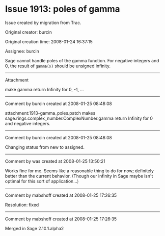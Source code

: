 # Issue 1913: poles of gamma

Issue created by migration from Trac.

Original creator: burcin

Original creation time: 2008-01-24 16:37:15

Assignee: burcin

Sage cannot handle poles of the gamma function. For negative integers and 0, the result of `gamma(x)` should be unsigned infinity.


---

Attachment

make gamma return Infinity for 0, -1, ...


---

Comment by burcin created at 2008-01-25 08:48:08

attachment:1913-gamma_poles.patch makes sage.rings.complex_number.ComplexNumber.gamma return Infinity for 0 and negative integers.


---

Comment by burcin created at 2008-01-25 08:48:08

Changing status from new to assigned.


---

Comment by was created at 2008-01-25 13:50:21

Works fine for me.   Seems like a reasonable thing to do for now; definitely better than the current behavior.  (Though our infinity in Sage maybe isn't optimal for this sort of application...)


---

Comment by mabshoff created at 2008-01-25 17:26:35

Resolution: fixed


---

Comment by mabshoff created at 2008-01-25 17:26:35

Merged in Sage 2.10.1.alpha2
